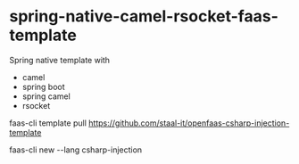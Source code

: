 # spring-native-camel-rsocket-faas-template

Spring native template with
- camel
- spring boot
- spring camel
- rsocket


faas-cli template pull https://github.com/staal-it/openfaas-csharp-injection-template 

faas-cli new --lang csharp-injection <function name>